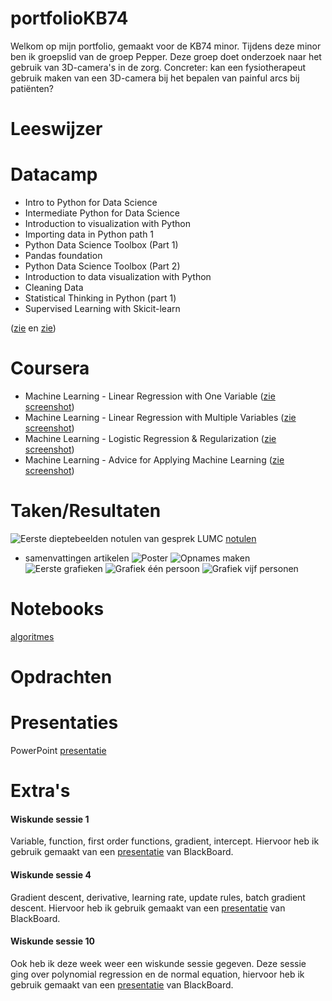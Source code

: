 # portfolioKB74
Welkom op mijn portfolio, gemaakt voor de KB74 minor. Tijdens deze minor ben ik groepslid van de groep Pepper. Deze groep doet onderzoek naar het gebruik van 3D-camera's in de zorg. Concreter: kan een fysiotherapeut gebruik maken van een 3D-camera bij het bepalen van painful arcs bij patiënten?

# Leeswijzer


# Datacamp
- Intro to Python for Data Science 
- Intermediate Python for Data Science
- Introduction to visualization with Python 
- Importing data in Python path 1 
- Python Data Science Toolbox (Part 1)
- Pandas foundation
- Python Data Science Toolbox (Part 2)
- Introduction to data visualization with Python
- Cleaning Data
- Statistical Thinking in Python (part 1)
- Supervised Learning with Skicit-learn

([zie](images/DataCamp1.png) en [zie](images/DataCamp2.png))

# Coursera
- Machine Learning - Linear Regression with One Variable ([zie screenshot](images/Coursera1.png))
- Machine Learning - Linear Regression with Multiple Variables ([zie screenshot](images/Coursera2.png))
- Machine Learning - Logistic Regression & Regularization ([zie screenshot](images/Coursera3.png))
- Machine Learning - Advice for Applying Machine Learning ([zie screenshot](images/Coursera6.png))

# Taken/Resultaten
![Eerste dieptebeelden](images/Aquarel.png "Eerste dieptebeelden")
notulen van gesprek LUMC [notulen](documents/Notulen_gesprek_DrEricVermeulen_LUMC.docx)
- samenvattingen artikelen
![Poster](images/Poster.png "Poster")
![Opnames maken](images/Data_opnemen_Atrium.png "Opnames maken")
![Eerste grafieken](images/Grafieken_excel.PNG "Eerste grafieken in Excel")
![Grafiek één persoon](images/grafiek_1_persoon.png "Grafiek één persoon")
![Grafiek vijf personen](images/grafiek_5_personen.png "Grafiek vijf personen")


# Notebooks
[algoritmes](notebooks/Combined_to_plot.ipynb)

# Opdrachten


# Presentaties
PowerPoint [presentatie](presentations/Presentatie_1_extern.pdf)


# Extra's

#### Wiskunde sessie 1 
Variable, function, first order functions, gradient, intercept. Hiervoor heb ik gebruik gemaakt van een [presentatie](presentations/math_behind_ml_1.pdf) van BlackBoard.
#### Wiskunde sessie 4 
Gradient descent, derivative, learning rate, update rules, batch gradient descent. Hiervoor heb ik gebruik gemaakt van een [presentatie](presentations/math_behind_ml_4.pdf) van BlackBoard.
#### Wiskunde sessie 10 
Ook heb ik deze week weer een wiskunde sessie gegeven. Deze sessie ging over polynomial regression en de normal equation, hiervoor heb ik gebruik gemaakt van een [presentatie](presentations/math_behind_ml_10.pdf) van BlackBoard.
